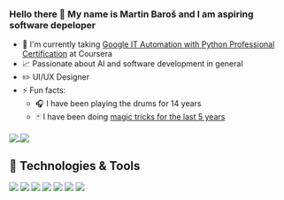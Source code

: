 ### Hello there :wave: My name is Martin Baroš and I am aspiring software depeloper

- 🧠 I'm currently taking [Google IT Automation with Python Professional Certification](https://www.coursera.org/professional-certificates/google-it-automation) at Coursera
- :chart_with_upwards_trend: Passionate about AI and software development in general
- :pencil2: UI/UX Designer
- ⚡ Fun facts:
  - :headphones: I have been playing the drums for 14 years
  - :black_joker: I have been doing [magic tricks  for the last 5 years](https://www.instagram.com/mnmkemnm/)
  
<a href="https://github.com/martinbaros">
<img align="center" src = "https://github-readme-stats.vercel.app/api/top-langs?username=martinbaros&count_private=true&title_color=ffffff&text_color=c9cacc&icon_color=2bbc8a&bg_color=1d1f21"/>
</a>  

<a href="https://github.com/martinbaros">
<img align="center" src = "https://github-readme-stats.vercel.app/api?username=martinbaros&count_private=true&title_color=ffffff&text_color=c9cacc&icon_color=2bbc8a&bg_color=1d1f21&hide=stars,prs,issues,contribs"/>  
</a>

## 🔧 Technologies & Tools
![](https://img.shields.io/badge/Editor-Atom-informational?style=flat&logo=atom&logoColor=white&color=2bbc8a)
![](https://img.shields.io/badge/Code-Python-informational?style=flat&logo=python&logoColor=white&color=2bbc8a)
![](https://img.shields.io/badge/Code-Cpp-informational?style=flat&logo=c%2B%2B&logoColor=white&color=2bbc8a)
![](https://img.shields.io/badge/Code-Flutter-informational?style=flat&logo=flutter&logoColor=white&color=2bbc8a)
![](https://img.shields.io/badge/Code-TypeScript-informational?style=flat&logo=typescript&logoColor=white&color=2bbc8a)
![](https://img.shields.io/badge/Code-Angular-informational?style=flat&logo=angular&logoColor=white&color=2bbc8a)
![](https://img.shields.io/badge/Tools-Red_Hat_OpenShift-informational?style=flat&logo=red-hat-open-shift&logoColor=white&color=2bbc8a)


<!--
**martinbaros/martinbaros** is a ✨ _special_ ✨ repository because its `README.md` (this file) appears on your GitHub profile.

Here are some ideas to get you started:
- 🔭 I’m currently working on ...
- 🌱 I’m currently learning ...
- 👯 I’m looking to collaborate on ...
- 🤔 I’m looking for help with ...
- 💬 Ask me about ...
- 📫 How to reach me: ...
- 😄 Pronouns: ...
- ⚡ Fun fact: ...
-->

